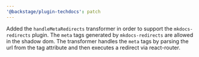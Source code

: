 ```yaml
---
'@backstage/plugin-techdocs': patch
---
```


Added the `handleMetaRedirects` transformer in order to support the `mkdocs-redirects` plugin. The `meta` tags generated by `mkdocs-redirects` are allowed in the shadow dom. The transformer handles the `meta` tags by parsing the url from the tag attribute and then executes a redirect via react-router.
